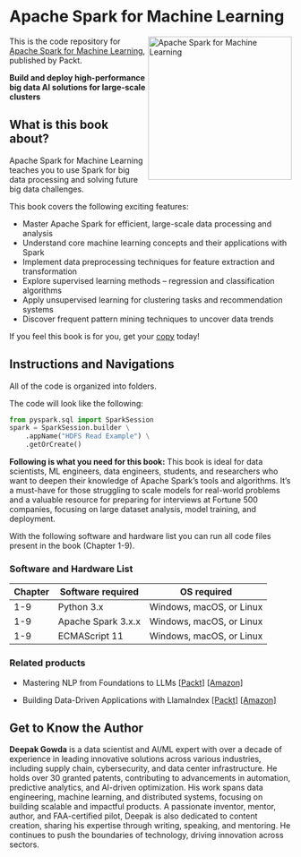 # Apache Spark for Machine Learning

<a href="https://www.packtpub.com/en-us/product/apache-spark-for-machine-learning-9781804618165"><img src="https://m.media-amazon.com/images/I/71sevKW86HL._SL1500_.jpg" alt="Apache Spark for Machine Learning" height="256px" align="right"></a>

This is the code repository for [Apache Spark for Machine Learning](https://www.packtpub.com/en-us/product/apache-spark-for-machine-learning-9781804618165), published by Packt.

**Build and deploy high-performance big data AI solutions for large-scale clusters**

## What is this book about?

Apache Spark for Machine Learning teaches you to use Spark for big data processing and solving future big data challenges.

This book covers the following exciting features: 
* Master Apache Spark for efficient, large-scale data processing and analysis
* Understand core machine learning concepts and their applications with Spark
* Implement data preprocessing techniques for feature extraction and transformation
* Explore supervised learning methods – regression and classification algorithms
* Apply unsupervised learning for clustering tasks and recommendation systems
* Discover frequent pattern mining techniques to uncover data trends

If you feel this book is for you, get your [copy](https://www.amazon.com/Apache-Spark-Machine-Learning-high-performance/dp/1804618160/ref=sr_1_1?sr=8-1) today!


## Instructions and Navigations
All of the code is organized into folders.

The code will look like the following:
```python
from pyspark.sql import SparkSession
spark = SparkSession.builder \
    .appName("HDFS Read Example") \
    .getOrCreate()
```

**Following is what you need for this book:**
This book is ideal for data scientists, ML engineers, data engineers, students, and researchers who want to deepen their knowledge of Apache Spark’s tools and algorithms. It’s a must-have for those struggling to scale models for real-world problems and a valuable resource for preparing for interviews at Fortune 500 companies, focusing on large dataset analysis, model training, and deployment.

With the following software and hardware list you can run all code files present in the book (Chapter 1-9).

### Software and Hardware List

| Chapter  | Software required                                                                    | OS required                        |
| -------- | -------------------------------------------------------------------------------------| -----------------------------------|
|  	1-9	   | Python 3.x                              | Windows, macOS, or Linux |
|  	1-9	   | Apache Spark 3.x.x                           | Windows, macOS, or Linux |
|  	1-9	   | ECMAScript 11                   | Windows, macOS, or Linux |

### Related products <Other books you may enjoy>  
* Mastering NLP from Foundations to LLMs [[Packt]](https://www.packtpub.com/en-us/product/mastering-nlp-from-foundations-to-llms-9781804619186) [[Amazon]](https://www.amazon.com/Mastering-NLP-Foundations-LLMs-Techniques/dp/1804619183/ref=sr_1_1?sr=8-1)

* Building Data-Driven Applications with LlamaIndex [[Packt]](https://www.packtpub.com/en-us/product/building-data-driven-applications-with-llamaindex-9781835089507?type=print) [[Amazon]](https://www.amazon.com/Building-Data-Driven-Applications-LlamaIndex-retrieval-augmented/dp/183508950X/ref=sr_1_1?sr=8-1)

## Get to Know the Author
**Deepak Gowda** is a data scientist and AI/ML expert with over a decade of experience in leading innovative solutions across various industries, including supply chain, cybersecurity, and data center infrastructure. He holds over 30 granted patents, contributing to advancements in automation, predictive analytics, and AI-driven optimization. His work spans data engineering, machine learning, and distributed systems, focusing on building scalable and impactful products. A passionate inventor, mentor, author, and FAA-certified pilot, Deepak is also dedicated to content creation, sharing his expertise through writing, speaking, and mentoring. He continues to push the boundaries of technology, driving innovation across sectors.
